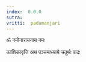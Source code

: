 ```yaml
---
index:  0.0.0
sutra:  
vritti:  padamanjari
---
```


ॐ नमोनारायनाय नमः

काशिकावृत्ति
अथ पञ्चमाध्याये चतुर्थः पादः

